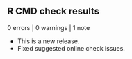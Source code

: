 ## R CMD check results

0 errors | 0 warnings | 1 note

* This is a new release.
* Fixed suggested online check issues.
